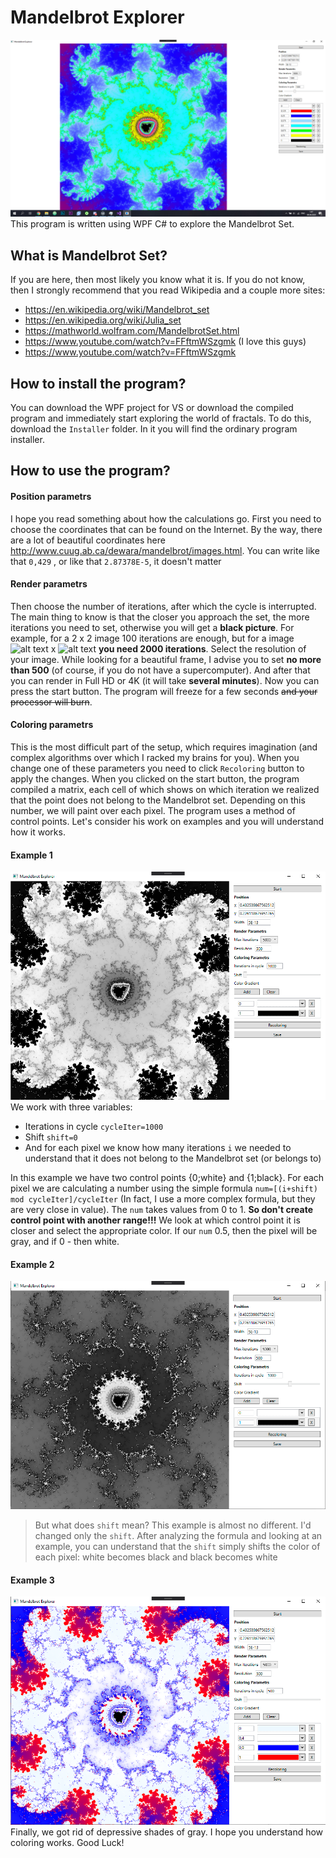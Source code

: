 # Mandelbrot Explorer
![alt text](/Img/Program.jpg)
This program is written using WPF C# to explore the Mandelbrot Set. 

## What is Mandelbrot Set?

If you are here, then most likely you know what it is. If you do not know, then I strongly recommend that you read Wikipedia and a couple more sites:
- https://en.wikipedia.org/wiki/Mandelbrot_set
- https://en.wikipedia.org/wiki/Julia_set
- https://mathworld.wolfram.com/MandelbrotSet.html
- https://www.youtube.com/watch?v=FFftmWSzgmk (I love this guys)
- https://www.youtube.com/watch?v=FFftmWSzgmk

## How to install the program?

You can download the WPF project for VS or download the compiled program and immediately start exploring the world of fractals. To do this, download the `Installer` folder. In it you will find the ordinary program installer.

## How to use the program?

#### Position parametrs
I hope you read something about how the calculations go. First you need to choose the coordinates that can be found on the Internet. By the way, there are a lot of beautiful coordinates here http://www.cuug.ab.ca/dewara/mandelbrot/images.html. You can write like that `0,429` , or like that `2.87378E-5`, it doesn't matter
#### Render parametrs
Then choose the number of iterations, after which the cycle is interrupted. The main thing to know is that the closer you approach the set, the more iterations you need to set, otherwise you will get a **black picture**. For example, for a 2 x 2 image 100 iterations are enough, but for a image ![alt text](https://bit.ly/2JKKtkY) x ![alt text](https://bit.ly/2JKKtkY) **you need 2000 iterations**.
Select the resolution of your image. While looking for a beautiful frame, I advise you to set **no more than 500** (of course, if you do not have a supercomputer). And after that you can render in Full HD or 4K (it will take **several minutes**). Now you can press the start button. The program will freeze for a few seconds ~~and your processor will burn~~.
#### Coloring parametrs
This is the most difficult part of the setup, which requires imagination (and complex algorithms over which I racked my brains for you). When you change one of these parameters you need to click `Recoloring` button to apply the changes.
When you clicked on the start button, the program compiled a matrix, each cell of which shows on which iteration we realized that the point does not belong to the Mandelbrot set. Depending on this number, we will paint over each pixel. The program uses a method of control points. Let's consider his work on examples and you will understand how it works.
#### Example 1
![Example1](/Img/Exe1.png)
We work with three variables: 
- Iterations in cycle `cycleIter=1000`
- Shift `shift=0`
- And for each pixel we know how many iterations `i` we needed to understand that it does not belong to the Mandelbrot set (or belongs to)

In this example we have two control points {0;white} and {1;black}.
For each pixel we are calculating a number using the simple formula `num=[(i+shift) mod cycleIter]/cycleIter` (In fact, I use a more complex formula, but they are very close in value).
The `num` takes values from 0 to 1. **So don't create control point with another range!!!** We look at which control point it is closer and select the appropriate color. If our `num` 0.5, then the pixel will be gray, and if 0 - then white.
#### Example 2
![Example2](/Img/Exe2.png)
>But what does `shift` mean?
This example is almost no different. I'd changed only the `shift`.
After analyzing the formula and looking at an example, you can understand that the `shift` simply shifts the color of each pixel: white becomes black and black becomes white
#### Example 3
![Example3](/Img/Exe4.png)
Finally, we got rid of depressive shades of gray.
I hope you understand how coloring works. Good Luck!

